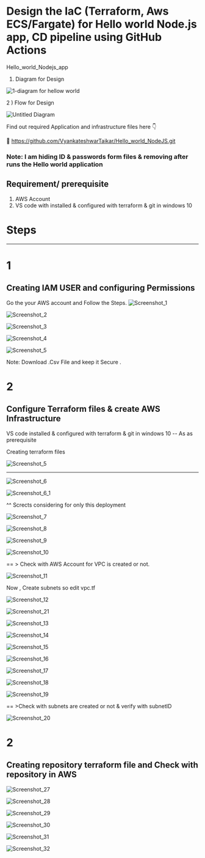 # Design the IaC (Terraform, Aws ECS/Fargate) for Hello world Node.js app, CD pipeline using GitHub Actions
 
Hello_world_Nodejs_app 
1) Diagram for Design 

![1-diagram for hellow world](https://github.com/VyankateshwarTaikar/Hello_world_NodeJS/assets/102132721/7874e2db-d3d9-4395-8259-47cf6cb2c028)


2 ) Flow for Design 

![Untitled Diagram](https://github.com/VyankateshwarTaikar/Hello_world_NodeJS/assets/102132721/3b50943c-26eb-414e-9451-31b0bfa29f23) 


Find out required Application and infrastructure files here 👇 

🔗 https://github.com/VyankateshwarTaikar/Hello_world_NodeJS.git 

### Note: I am hiding ID & passwords form files & removing after runs the Hello world application

## Requirement/ prerequisite
1. AWS Account
2. VS code with installed & configured with terraform & git in windows 10


# Steps 
---------------------------------------------------------------------------------------------
# 1  
## Creating IAM USER and configuring Permissions 

Go the your AWS account and Follow the Steps.
![Screenshot_1](https://github.com/VyankateshwarTaikar/Hello_world_NodeJS/assets/102132721/17f9c014-cb56-4eb6-80de-e5a4bced67b2) 

![Screenshot_2](https://github.com/VyankateshwarTaikar/Hello_world_NodeJS/assets/102132721/c47ad414-f19b-45f4-941c-3e8b901a3fe5)


![Screenshot_3](https://github.com/VyankateshwarTaikar/Hello_world_NodeJS/assets/102132721/ccc8595a-74c9-45e0-b240-3c1465199304)





![Screenshot_4](https://github.com/VyankateshwarTaikar/Hello_world_NodeJS/assets/102132721/4b89f7f0-92d8-4a95-af84-a557a14c4f0a)






![Screenshot_5](https://github.com/VyankateshwarTaikar/Hello_world_NodeJS/assets/102132721/5bed3685-adba-4074-a706-251c74b9ded2)

Note: Download .Csv File and keep it Secure . 


# 2  
## Configure Terraform files & create AWS Infrastructure 
VS code installed & configured with terraform & git in windows 10   -- As as prerequisite

Creating terraform files 

![Screenshot_5](https://github.com/VyankateshwarTaikar/Hello_world_NodeJS/assets/102132721/5bed3685-adba-4074-a706-251c74b9ded2)

---------------------

![Screenshot_6](https://github.com/VyankateshwarTaikar/Hello_world_NodeJS/assets/102132721/cc8b8b36-a5bb-4d06-ac1c-61d4021edc82)



![Screenshot_6_1](https://github.com/VyankateshwarTaikar/Hello_world_NodeJS/assets/102132721/29a168b6-e66e-479a-9a72-154e4f79a454)



^^  Scrects considering for only this deployment 



![Screenshot_7](https://github.com/VyankateshwarTaikar/Hello_world_NodeJS/assets/102132721/1cf1e7a1-1d11-4b13-875b-777fdff6ad36)

![Screenshot_8](https://github.com/VyankateshwarTaikar/Hello_world_NodeJS/assets/102132721/02125353-3df1-4f95-a58b-5c453d85a969)


![Screenshot_9](https://github.com/VyankateshwarTaikar/Hello_world_NodeJS/assets/102132721/4a656f42-d56a-46e3-b0e6-94e7aadd154f)



![Screenshot_10](https://github.com/VyankateshwarTaikar/Hello_world_NodeJS/assets/102132721/310153d1-7906-455d-b570-f63014807975)


== > Check with AWS Account for VPC is created or not. 

![Screenshot_11](https://github.com/VyankateshwarTaikar/Hello_world_NodeJS/assets/102132721/3039cf2d-9ba6-4787-afdc-287d997ae99e)

Now , Create subnets so edit vpc.tf 

![Screenshot_12](https://github.com/VyankateshwarTaikar/Hello_world_NodeJS/assets/102132721/5b58ad30-2882-40df-856c-1f8d590c899c)

![Screenshot_21](https://github.com/VyankateshwarTaikar/Hello_world_NodeJS/assets/102132721/cd4253bf-c3cf-47a8-81e7-a7c304b24c52)

![Screenshot_13](https://github.com/VyankateshwarTaikar/Hello_world_NodeJS/assets/102132721/a41fb682-248f-4f60-80e3-a4e39d5a05f2)




![Screenshot_14](https://github.com/VyankateshwarTaikar/Hello_world_NodeJS/assets/102132721/de0c54dd-29a8-4d5f-b662-0b8dd78ad3a5)



![Screenshot_15](https://github.com/VyankateshwarTaikar/Hello_world_NodeJS/assets/102132721/9af84398-2b77-4949-999c-e2fec34e0367)




![Screenshot_16](https://github.com/VyankateshwarTaikar/Hello_world_NodeJS/assets/102132721/4b0699d0-063e-4529-b9a1-8bcd15c5ea7e)



![Screenshot_17](https://github.com/VyankateshwarTaikar/Hello_world_NodeJS/assets/102132721/df284453-1d4e-4575-b3f0-88cc5ffd99ad)


![Screenshot_18](https://github.com/VyankateshwarTaikar/Hello_world_NodeJS/assets/102132721/2453e506-bf1e-45da-8a5c-6213fd4ea635)

![Screenshot_19](https://github.com/VyankateshwarTaikar/Hello_world_NodeJS/assets/102132721/e289c45f-f7bc-403e-8e36-0bdefa85915c)


== >Check with subnets are created or not & verify with subnetID

![Screenshot_20](https://github.com/VyankateshwarTaikar/Hello_world_NodeJS/assets/102132721/8b8a9923-738f-4277-9dce-87905781c334)


# 2  
## Creating repository terraform file and Check with repository in AWS


![Screenshot_27](https://github.com/VyankateshwarTaikar/Hello_world_NodeJS/assets/102132721/9cb3398c-f888-44b5-9412-0e2986c02965)






![Screenshot_28](https://github.com/VyankateshwarTaikar/Hello_world_NodeJS/assets/102132721/d0347288-b8f3-48a1-bb87-e2a509abbdf0)




![Screenshot_29](https://github.com/VyankateshwarTaikar/Hello_world_NodeJS/assets/102132721/09a63f85-4de0-4030-acfd-09b2e77c3429)




![Screenshot_30](https://github.com/VyankateshwarTaikar/Hello_world_NodeJS/assets/102132721/1388638d-e67d-4221-a034-717acb6d8f5b)


![Screenshot_31](https://github.com/VyankateshwarTaikar/Hello_world_NodeJS/assets/102132721/954c571b-5337-4ae0-87bc-7af13d958c93)

![Screenshot_32](https://github.com/VyankateshwarTaikar/Hello_world_NodeJS/assets/102132721/dc2a36fe-49db-4a83-b930-4768c370ce19)









